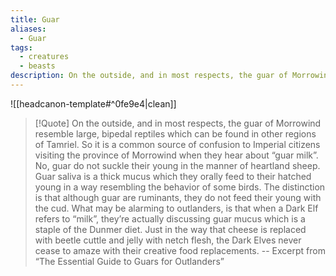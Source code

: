 ```yaml
---
title: Guar
aliases:
  - Guar
tags:
  - creatures
  - beasts
description: On the outside, and in most respects, the guar of Morrowind resemble large, bipedal reptiles which can be found in other regions of Tamriel.
---
```

![[headcanon-template#^0fe9e4|clean]]

> [!Quote] 
> On the outside, and in most respects, the guar of Morrowind resemble large, bipedal reptiles which can be found in other regions of Tamriel. So it is a common source of confusion to Imperial citizens visiting the province of Morrowind when they hear about “guar milk”. No, guar do not suckle their young in the manner of heartland sheep. Guar saliva is a thick mucus which they orally feed to their hatched young in a way resembling the behavior of some birds. The distinction is that although guar are ruminants, they do not feed their young with the cud. What may be alarming to outlanders, is that when a Dark Elf refers to “milk”, they’re actually discussing guar mucus which is a staple of the Dunmer diet. Just in the way that cheese is replaced with beetle cuttle and jelly with netch flesh, the Dark Elves never cease to amaze with their creative food replacements.
> -- Excerpt from “The Essential Guide to Guars for Outlanders”